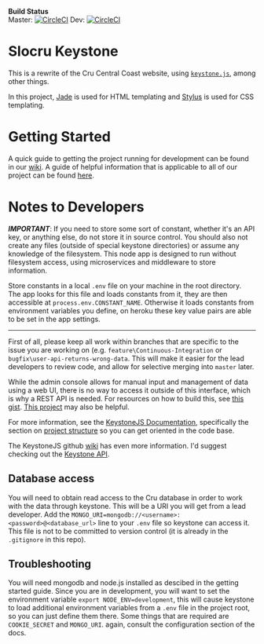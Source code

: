 **Build Status**  
Master: [![CircleCI](https://circleci.com/gh/CruCentralCoast/Keystone/tree/master.svg?style=svg)](https://circleci.com/gh/CruCentralCoast/Keystone/tree/master)
Dev: [![CircleCI](https://circleci.com/gh/CruCentralCoast/Keystone/tree/dev.svg?style=svg)](https://circleci.com/gh/CruCentralCoast/Keystone/tree/dev)

# Slocru Keystone
This is a rewrite of the Cru Central Coast website, using [`keystone.js`](http://keystonejs.com), among other things.

In this project, [Jade](http://jadelang.net/) is used for HTML templating and [Stylus](https://learnboost.github.io/stylus/) is used for CSS templating.

# Getting Started
A quick guide to getting the project running for development can be found in our [wiki](https://github.com/CruCentralCoast/Keystone/wiki/Getting-Started-with-Keystone-Dev). A guide of helpful information that is applicable to all of our project can be found [here](https://github.com/CruCentralCoast/Keystone/wiki/Guides-and-Things-to-Know).

# Notes to Developers

***IMPORTANT***: If you need to store some sort of constant, whether it's an API key, or anything else, do not store it in source control. You should also not create any files (outside of special keystone directories) or assume any knowledge of the filesystem. This node app is designed to run without filesystem access, using microservices and middleware to store information. 

Store constants in a local `.env` file on your machine in the root directory. The app looks for this file and loads constants from it, they are then accessible at `process.env.CONSTANT_NAME`. Otherwise it loads constants from environment variables you define, on heroku these key value pairs are able to be set in the app settings.

---

First of all, please keep all work within branches that are specific to the issue you are working on (e.g. `feature\Continuous-Integration` or `bugfix\user-api-returns-wrong-data`. This will make it easier for the lead developers to review code, and allow for selective merging into `master` later.

While the admin console allows for manual input and management of data using a web UI, there is no way to access it outside of this interface, which is why a REST API is needed. For resources on how to build this, see [this gist](https://gist.github.com/JedWatson/9741171). [This project](https://github.com/danielpquinn/keystone-rest) may also be helpful.

For more information, see the [KeystoneJS Documentation](http://keystonejs.com/docs/getting-started/), specifically the section on [project structure](http://keystonejs.com/docs/getting-started/#gettingstarted-projectstructure) so you can get oriented in the code base.

The KeystoneJS github [wiki](https://github.com/keystonejs/keystone/wiki/) has even more information. I'd suggest checking out the [Keystone API](https://github.com/keystonejs/keystone/wiki/Keystone-API#listarg).

## Database access

You will need to obtain read access to the Cru database in order to work with the data through keystone. This will be a URI you will get from a lead developer.
Add the `MONGO_URI=mongodb://<username>:<password>@<database_url>` line to your `.env` file so keystone can access it. This file is not to be committed to version control (it is already in the `.gitignore` in this repo).

## Troubleshooting

You will need mongodb and node.js installed as descibed in the getting started guide. Since you are in development, you will want to set the environment variable `export NODE_ENV=development`, this will cause keystone to load additional environment variables from a `.env` file in the project root, so you can just define them there. Some things that are required are `COOKIE_SECRET` and `MONGO_URI`. again, consult the configuration section of the docs.
